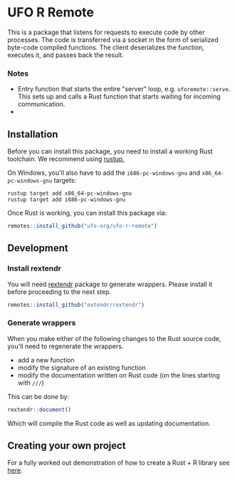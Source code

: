 # UFO R Remote

This is a package that listens for requests to execute code by other 
processes. The code is transferred via a socket in the form of serialized 
byte-code compiled functions. The client deserializes the function, executes 
it, and passes back the result.

### Notes

* Entry function that starts the entire "server" loop, e.g. `uforemote::serve`.
  This sets up and calls a Rust function that starts waiting for incoming
  communication.
* 

## Installation

Before you can install this package, you need to install a working Rust toolchain. We recommend using [rustup.](https://rustup.rs/)

On Windows, you'll also have to add the `i686-pc-windows-gnu` and `x86_64-pc-windows-gnu` targets:
```
rustup target add x86_64-pc-windows-gnu
rustup target add i686-pc-windows-gnu
```

Once Rust is working, you can install this package via:
```r
remotes::install_github("ufo-org/ufo-r-remote")
```

<!-- After installation, the following should work:
```r
library(uforemote)

hello_world()
#> [1] "Hello world!"
``` -->

## Development

### Install rextendr

You will need [rextendr](https://github.com/extendr/rextendr) package to generate wrappers.
Please install it before proceeding to the next step.

``` r
remotes::install_github("extendr/rextendr")
```

### Generate wrappers

When you make either of the following changes to the Rust source code, you'll need to regenerate the wrappers.

* add a new function
* modify the signature of an existing function
* modify the documentation written on Rust code (on the lines starting with `///`)

This can be done by:

``` r
rextendr::document()
```

Which will compile the Rust code as well as updating documentation.

## Creating your own project

For a fully worked out demonstration of how to create a Rust + R library see [here](https://extendr.github.io/rextendr/articles/package.html).
